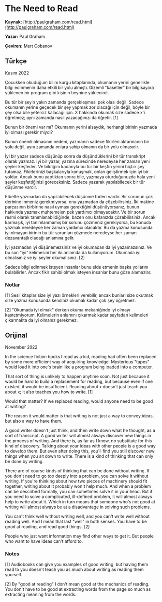 # The Need to Read

**Kaynak:** [http://paulgraham.com/read.html](http://paulgraham.com/read.html)

**Yazar:** Paul Graham

**Çeviren:** Mert Cobanov

## Türkçe

Kasım 2022

Çocukken okuduğum bilim kurgu kitaplarında, okumanın yerini genellikle bilgi edinmenin daha etkili bir yolu almıştı. Gizemli "kasetler" bir bilgisayara yüklenen bir program gibi kişinin beynine yüklenirdi.

Bu tür bir şeyin yakın zamanda gerçekleşmesi pek olası değil. Sadece okumanın yerine geçecek bir şey yapmak zor olacağı için değil, böyle bir şey olsa bile yetersiz kalacağı için. X hakkında okumak size sadece x'i öğretmez; aynı zamanda nasıl yazacağınızı da öğretir. [1]

Bunun bir önemi var mı? Okumanın yerini alsaydık, herhangi birinin yazmada iyi olması gerekir miydi?

Bunun önemli olmasının nedeni, yazmanın sadece fikirleri aktarmanın bir yolu değil, aynı zamanda onlara sahip olmanın da bir yolu olmasıdır.

İyi bir yazar sadece düşünüp sonra da düşündüklerini bir tür transkript olarak yazmaz. İyi bir yazar, yazma sürecinde neredeyse her zaman yeni şeyler keşfeder. Ve bildiğim kadarıyla bu tür bir keşfin yerini hiçbir şey tutamaz. Fikirlerinizi başkalarıyla konuşmak, onları geliştirmek için iyi bir yoldur. Ancak bunu yaptıktan sonra bile, yazmaya oturduğunuzda hala yeni şeyler keşfettiğinizi göreceksiniz. Sadece yazarak yapılabilecek bir tür düşünme vardır.

Elbette yazmadan da yapılabilecek düşünme türleri vardır. Bir sorunun çok derinine inmeniz gerekmiyorsa, onu yazmadan da çözebilirsiniz. İki makine parçasının birbirine nasıl uyması gerektiğini düşünüyorsanız, bunun hakkında yazmak muhtemelen pek yardımcı olmayacaktır. Ve bir sorun resmi olarak tanımlanabildiğinde, bazen onu kafanızda çözebilirsiniz. Ancak karmaşık, iyi tanımlanmamış bir sorunu çözmeniz gerekiyorsa, bu konuda yazmak neredeyse her zaman yardımcı olacaktır. Bu da yazma konusunda iyi olmayan birinin bu tür sorunları çözmede neredeyse her zaman dezavantajlı olacağı anlamına gelir.

İyi yazmadan iyi düşünemezsiniz ve iyi okumadan da iyi yazamazsınız. Ve bu son "iyi" kelimesini her iki anlamda da kullanıyorum. Okumada iyi olmalısınız ve iyi şeyler okumalısınız. [2]

Sadece bilgi edinmek isteyen insanlar bunu elde etmenin başka yollarını bulabilirler. Ancak fikir sahibi olmak isteyen insanlar bunu göze alamazlar.



### Notlar

[1] Sesli kitaplar size iyi yazı örnekleri verebilir, ancak bunları size okutmak size yazma konusunda kendiniz okumak kadar çok şey öğretmez.

[2] "Okumada iyi olmak" derken okuma mekaniğinde iyi olmayı kastetmiyorum. Kelimelerin anlamını çıkarmak kadar sayfadan kelimeleri çıkarmakta da iyi olmanız gerekmez.



## Orijinal

November 2022

In the science fiction books I read as a kid, reading had often been replaced by some more efficient way of acquiring knowledge. Mysterious "tapes" would load it into one's brain like a program being loaded into a computer.

That sort of thing is unlikely to happen anytime soon. Not just because it would be hard to build a replacement for reading, but because even if one existed, it would be insufficient. Reading about x doesn't just teach you about x; it also teaches you how to write. [1]

Would that matter? If we replaced reading, would anyone need to be good at writing?

The reason it would matter is that writing is not just a way to convey ideas, but also a way to have them.

A good writer doesn't just think, and then write down what he thought, as a sort of transcript. A good writer will almost always discover new things in the process of writing. And there is, as far as I know, no substitute for this kind of discovery. Talking about your ideas with other people is a good way to develop them. But even after doing this, you'll find you still discover new things when you sit down to write. There is a kind of thinking that can only be done by writing.

There are of course kinds of thinking that can be done without writing. If you don't need to go too deeply into a problem, you can solve it without writing. If you're thinking about how two pieces of machinery should fit together, writing about it probably won't help much. And when a problem can be described formally, you can sometimes solve it in your head. But if you need to solve a complicated, ill-defined problem, it will almost always help to write about it. Which in turn means that someone who's not good at writing will almost always be at a disadvantage in solving such problems.

You can't think well without writing well, and you can't write well without reading well. And I mean that last "well" in both senses. You have to be good at reading, and read good things. [2]

People who just want information may find other ways to get it. But people who want to have ideas can't afford to.


### Notes

[1] Audiobooks can give you examples of good writing, but having them read to you doesn't teach you as much about writing as reading them yourself.

[2] By "good at reading" I don't mean good at the mechanics of reading. You don't have to be good at extracting words from the page so much as extracting meaning from the words.


